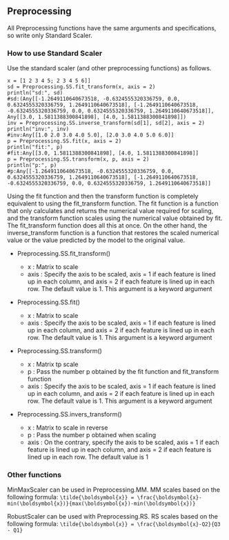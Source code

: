 ## Preprocessing

All Preprocessing functions have the same arguments and specifications, so write only Standard Scaler.

### How to use Standard Scaler
Use the standard scaler (and other preprocessing functions) as follows.
```
x = [1 2 3 4 5; 2 3 4 5 6]]
sd = Preprocessing.SS.fit_transform(x, axis = 2)
println("sd:", sd)
#sd:(Any[[-1.2649110640673518, -0.6324555320336759, 0.0, 0.6324555320336759, 1.2649110640673518], [-1.2649110640673518, -0.6324555320336759, 0.0, 0.6324555320336759, 1.2649110640673518]], Any[[3.0, 1.5811388300841898], [4.0, 1.5811388300841898]])
inv = Preprocessing.SS.inverse_transform(sd[1], sd[2], axis = 2)
println("inv:", inv)
#inv:Any[[1.0 2.0 3.0 4.0 5.0], [2.0 3.0 4.0 5.0 6.0]]
p = Preprocessing.SS.fit(x, axis = 2)
println("fit:", p)
#fit:Any[[3.0, 1.5811388300841898], [4.0, 1.5811388300841898]]
p = Preprocessing.SS.transform(x, p, axis = 2)
println("p:", p)
#p:Any[[-1.2649110640673518, -0.6324555320336759, 0.0, 0.6324555320336759, 1.2649110640673518], [-1.2649110640673518, -0.6324555320336759, 0.0, 0.6324555320336759, 1.2649110640673518]]
```
Using the fit function and then the transform function is completely equivalent to using the fit_transform function.
The fit function is a function that only calculates and returns the numerical value required for scaling, and the transform function scales using the numerical value obtained by fit. The fit_transform function does all this at once.
On the other hand, the inverse_transform function is a function that restores the scaled numerical value or the value predicted by the model to the original value.

- Preprocessing.SS.fit_transform()
	- x : Matrix to scale
	- axis : Specify the axis to be scaled, axis = 1 if each feature is lined up in each column, and axis = 2 if each feature is lined up in each row. The default value is 1. This argument is a keyword argument

- Preprocessing.SS.fit()
	- x : Matrix to scale
	- axis : Specify the axis to be scaled, axis = 1 if each feature is lined up in each column, and axis = 2 if each feature is lined up in each row. The default value is 1. This argument is a keyword argument
	
- Preprocessing.SS.transform()
	- x : Matrix tp scale
	- p : Pass the number p obtained by the fit function and fit_transform function
	- axis :  Specify the axis to be scaled, axis = 1 if each feature is lined up in each column, and axis = 2 if each feature is lined up in each row. The default value is 1. This argument is a keyword argument
- Preprocessing.SS.invers_transform()
	- x : Matrix to scale in reverse
	- p : Pass the number p obtained when scaling
	- axis : On the contrary, specify the axis to be scaled, axis = 1 if each feature is lined up in each column, and axis = 2 if each feature is lined up in each row. The default value is 1

### Other functions

MinMaxScaler can be used in Preprocessing.MM.
MM scales based on the following formula:
``\tilde{\boldsymbol{x}} = \frac{\boldsymbol{x}-min(\boldsymbol{x})}{max(\boldsymbol{x})-min(\boldsymbol{x})}``

RobustScaler can be used with Preprocessing.RS.
RS scales based on the following formula:
``\tilde{\boldsymbol{x}} = \frac{\boldsymbol{x}-Q2}{Q3 - Q1}``